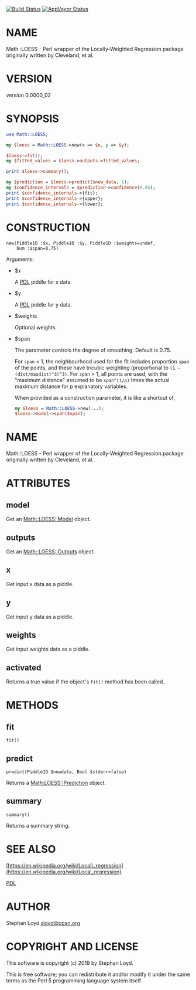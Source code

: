 [![Build Status](https://travis-ci.org/stphnlyd/perl5-Math-LOESS.svg?branch=master)](https://travis-ci.org/stphnlyd/perl5-Math-LOESS)
[![AppVeyor Status](https://ci.appveyor.com/api/projects/status/github/stphnlyd/perl5-Math-LOESS?branch=master&svg=true)](https://ci.appveyor.com/project/stphnlyd/perl5-Math-LOESS)

# NAME

Math::LOESS - Perl wrapper of the Locally-Weighted Regression package originally written by Cleveland, et al.

# VERSION

version 0.0000\_02

# SYNOPSIS

```perl
use Math::LOESS;

my $loess = Math::LOESS->new(x => $x, y => $y);

$loess->fit();
my $fitted_values = $loess->outputs->fitted_values;

print $loess->summary();

my $prediction = $loess->predict($new_data, 1);
my $confidence_intervals = $prediction->confidence(0.05);
print $confidence_internals->{fit};
print $confidence_internals->{upper};
print $confidence_internals->{lower};
```

# CONSTRUCTION

```
new(Piddle1D :$x, Piddle1D :$y, Piddle1D :$weights=undef,
    Num :$span=0.75)
```

Arguments:

- $x

    A [PDL](https://metacpan.org/pod/PDL) piddle for x data. 

- $y

    A [PDL](https://metacpan.org/pod/PDL) piddle for y data. 

- $weights

    Optional weights.

- $span

    The parameter controls the degree of smoothing. Default is 0.75.

    For `span` < 1, the neighbourhood used for the fit includes proportion
    `span` of the points, and these have tricubic weighting (proportional to
    `(1 - (dist/maxdist)^3)^3)`. For `span` > 1, all points are used, with
    the "maximum distance" assumed to be `span^(1/p)` times the actual
    maximum distance for p explanatory variables.

    When provided as a construction parameter, it is like a shortcut of,

    ```perl
    my $loess = Math::LOESS->new(...); 
    $loess->model->span($span);
    ```

# NAME

Math::LOESS - Perl wrapper of the Locally-Weighted Regression package originally written by Cleveland, et al.

# ATTRIBUTES

## model

Get an [Math::LOESS::Model](https://metacpan.org/pod/Math::LOESS::Model) object.

## outputs

Get an [Math::LOESS::Outputs](https://metacpan.org/pod/Math::LOESS::Outputs) object.

## x

Get input x data as a piddle.

## y

Get input y data as a piddle.

## weights

Get input weights data as a piddle.

## activated

Returns a true value if the object's `fit()` method has been called.

# METHODS

## fit

```
fit()
```

## predict

```
predict(Piddle1D $newdata, Bool $stderr=false)
```

Returns a [Math:LOESS::Prediction](Math:LOESS::Prediction) object.

## summary

```
summary()
```

Returns a summary string.

# SEE ALSO

[https://en.wikipedia.org/wiki/Local\_regression](https://en.wikipedia.org/wiki/Local_regression)

[PDL](https://metacpan.org/pod/PDL)

# AUTHOR

Stephan Loyd <sloyd@cpan.org>

# COPYRIGHT AND LICENSE

This software is copyright (c) 2019 by Stephan Loyd.

This is free software; you can redistribute it and/or modify it under
the same terms as the Perl 5 programming language system itself.
